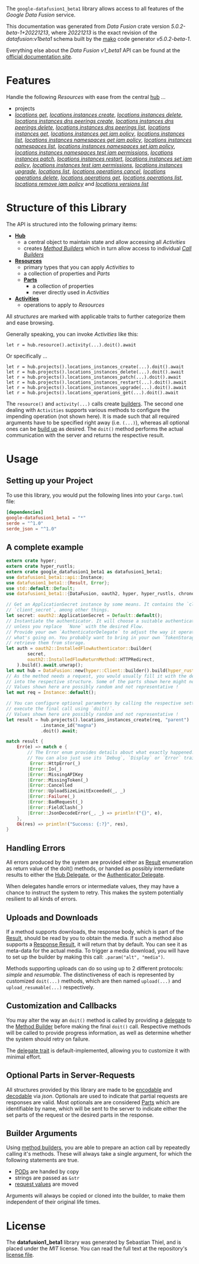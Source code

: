<!---
DO NOT EDIT !
This file was generated automatically from 'src/generator/templates/api/README.md.mako'
DO NOT EDIT !
-->
The `google-datafusion1_beta1` library allows access to all features of the *Google Data Fusion* service.

This documentation was generated from *Data Fusion* crate version *5.0.2-beta-1+20221213*, where *20221213* is the exact revision of the *datafusion:v1beta1* schema built by the [mako](http://www.makotemplates.org/) code generator *v5.0.2-beta-1*.

Everything else about the *Data Fusion* *v1_beta1* API can be found at the
[official documentation site](https://cloud.google.com/data-fusion/docs).
# Features

Handle the following *Resources* with ease from the central [hub](https://docs.rs/google-datafusion1_beta1/5.0.2-beta-1+20221213/google_datafusion1_beta1/DataFusion) ... 

* projects
 * [*locations get*](https://docs.rs/google-datafusion1_beta1/5.0.2-beta-1+20221213/google_datafusion1_beta1/api::ProjectLocationGetCall), [*locations instances create*](https://docs.rs/google-datafusion1_beta1/5.0.2-beta-1+20221213/google_datafusion1_beta1/api::ProjectLocationInstanceCreateCall), [*locations instances delete*](https://docs.rs/google-datafusion1_beta1/5.0.2-beta-1+20221213/google_datafusion1_beta1/api::ProjectLocationInstanceDeleteCall), [*locations instances dns peerings create*](https://docs.rs/google-datafusion1_beta1/5.0.2-beta-1+20221213/google_datafusion1_beta1/api::ProjectLocationInstanceDnsPeeringCreateCall), [*locations instances dns peerings delete*](https://docs.rs/google-datafusion1_beta1/5.0.2-beta-1+20221213/google_datafusion1_beta1/api::ProjectLocationInstanceDnsPeeringDeleteCall), [*locations instances dns peerings list*](https://docs.rs/google-datafusion1_beta1/5.0.2-beta-1+20221213/google_datafusion1_beta1/api::ProjectLocationInstanceDnsPeeringListCall), [*locations instances get*](https://docs.rs/google-datafusion1_beta1/5.0.2-beta-1+20221213/google_datafusion1_beta1/api::ProjectLocationInstanceGetCall), [*locations instances get iam policy*](https://docs.rs/google-datafusion1_beta1/5.0.2-beta-1+20221213/google_datafusion1_beta1/api::ProjectLocationInstanceGetIamPolicyCall), [*locations instances list*](https://docs.rs/google-datafusion1_beta1/5.0.2-beta-1+20221213/google_datafusion1_beta1/api::ProjectLocationInstanceListCall), [*locations instances namespaces get iam policy*](https://docs.rs/google-datafusion1_beta1/5.0.2-beta-1+20221213/google_datafusion1_beta1/api::ProjectLocationInstanceNamespaceGetIamPolicyCall), [*locations instances namespaces list*](https://docs.rs/google-datafusion1_beta1/5.0.2-beta-1+20221213/google_datafusion1_beta1/api::ProjectLocationInstanceNamespaceListCall), [*locations instances namespaces set iam policy*](https://docs.rs/google-datafusion1_beta1/5.0.2-beta-1+20221213/google_datafusion1_beta1/api::ProjectLocationInstanceNamespaceSetIamPolicyCall), [*locations instances namespaces test iam permissions*](https://docs.rs/google-datafusion1_beta1/5.0.2-beta-1+20221213/google_datafusion1_beta1/api::ProjectLocationInstanceNamespaceTestIamPermissionCall), [*locations instances patch*](https://docs.rs/google-datafusion1_beta1/5.0.2-beta-1+20221213/google_datafusion1_beta1/api::ProjectLocationInstancePatchCall), [*locations instances restart*](https://docs.rs/google-datafusion1_beta1/5.0.2-beta-1+20221213/google_datafusion1_beta1/api::ProjectLocationInstanceRestartCall), [*locations instances set iam policy*](https://docs.rs/google-datafusion1_beta1/5.0.2-beta-1+20221213/google_datafusion1_beta1/api::ProjectLocationInstanceSetIamPolicyCall), [*locations instances test iam permissions*](https://docs.rs/google-datafusion1_beta1/5.0.2-beta-1+20221213/google_datafusion1_beta1/api::ProjectLocationInstanceTestIamPermissionCall), [*locations instances upgrade*](https://docs.rs/google-datafusion1_beta1/5.0.2-beta-1+20221213/google_datafusion1_beta1/api::ProjectLocationInstanceUpgradeCall), [*locations list*](https://docs.rs/google-datafusion1_beta1/5.0.2-beta-1+20221213/google_datafusion1_beta1/api::ProjectLocationListCall), [*locations operations cancel*](https://docs.rs/google-datafusion1_beta1/5.0.2-beta-1+20221213/google_datafusion1_beta1/api::ProjectLocationOperationCancelCall), [*locations operations delete*](https://docs.rs/google-datafusion1_beta1/5.0.2-beta-1+20221213/google_datafusion1_beta1/api::ProjectLocationOperationDeleteCall), [*locations operations get*](https://docs.rs/google-datafusion1_beta1/5.0.2-beta-1+20221213/google_datafusion1_beta1/api::ProjectLocationOperationGetCall), [*locations operations list*](https://docs.rs/google-datafusion1_beta1/5.0.2-beta-1+20221213/google_datafusion1_beta1/api::ProjectLocationOperationListCall), [*locations remove iam policy*](https://docs.rs/google-datafusion1_beta1/5.0.2-beta-1+20221213/google_datafusion1_beta1/api::ProjectLocationRemoveIamPolicyCall) and [*locations versions list*](https://docs.rs/google-datafusion1_beta1/5.0.2-beta-1+20221213/google_datafusion1_beta1/api::ProjectLocationVersionListCall)




# Structure of this Library

The API is structured into the following primary items:

* **[Hub](https://docs.rs/google-datafusion1_beta1/5.0.2-beta-1+20221213/google_datafusion1_beta1/DataFusion)**
    * a central object to maintain state and allow accessing all *Activities*
    * creates [*Method Builders*](https://docs.rs/google-datafusion1_beta1/5.0.2-beta-1+20221213/google_datafusion1_beta1/client::MethodsBuilder) which in turn
      allow access to individual [*Call Builders*](https://docs.rs/google-datafusion1_beta1/5.0.2-beta-1+20221213/google_datafusion1_beta1/client::CallBuilder)
* **[Resources](https://docs.rs/google-datafusion1_beta1/5.0.2-beta-1+20221213/google_datafusion1_beta1/client::Resource)**
    * primary types that you can apply *Activities* to
    * a collection of properties and *Parts*
    * **[Parts](https://docs.rs/google-datafusion1_beta1/5.0.2-beta-1+20221213/google_datafusion1_beta1/client::Part)**
        * a collection of properties
        * never directly used in *Activities*
* **[Activities](https://docs.rs/google-datafusion1_beta1/5.0.2-beta-1+20221213/google_datafusion1_beta1/client::CallBuilder)**
    * operations to apply to *Resources*

All *structures* are marked with applicable traits to further categorize them and ease browsing.

Generally speaking, you can invoke *Activities* like this:

```Rust,ignore
let r = hub.resource().activity(...).doit().await
```

Or specifically ...

```ignore
let r = hub.projects().locations_instances_create(...).doit().await
let r = hub.projects().locations_instances_delete(...).doit().await
let r = hub.projects().locations_instances_patch(...).doit().await
let r = hub.projects().locations_instances_restart(...).doit().await
let r = hub.projects().locations_instances_upgrade(...).doit().await
let r = hub.projects().locations_operations_get(...).doit().await
```

The `resource()` and `activity(...)` calls create [builders][builder-pattern]. The second one dealing with `Activities` 
supports various methods to configure the impending operation (not shown here). It is made such that all required arguments have to be 
specified right away (i.e. `(...)`), whereas all optional ones can be [build up][builder-pattern] as desired.
The `doit()` method performs the actual communication with the server and returns the respective result.

# Usage

## Setting up your Project

To use this library, you would put the following lines into your `Cargo.toml` file:

```toml
[dependencies]
google-datafusion1_beta1 = "*"
serde = "^1.0"
serde_json = "^1.0"
```

## A complete example

```Rust
extern crate hyper;
extern crate hyper_rustls;
extern crate google_datafusion1_beta1 as datafusion1_beta1;
use datafusion1_beta1::api::Instance;
use datafusion1_beta1::{Result, Error};
use std::default::Default;
use datafusion1_beta1::{DataFusion, oauth2, hyper, hyper_rustls, chrono, FieldMask};

// Get an ApplicationSecret instance by some means. It contains the `client_id` and 
// `client_secret`, among other things.
let secret: oauth2::ApplicationSecret = Default::default();
// Instantiate the authenticator. It will choose a suitable authentication flow for you, 
// unless you replace  `None` with the desired Flow.
// Provide your own `AuthenticatorDelegate` to adjust the way it operates and get feedback about 
// what's going on. You probably want to bring in your own `TokenStorage` to persist tokens and
// retrieve them from storage.
let auth = oauth2::InstalledFlowAuthenticator::builder(
        secret,
        oauth2::InstalledFlowReturnMethod::HTTPRedirect,
    ).build().await.unwrap();
let mut hub = DataFusion::new(hyper::Client::builder().build(hyper_rustls::HttpsConnectorBuilder::new().with_native_roots().https_or_http().enable_http1().enable_http2().build()), auth);
// As the method needs a request, you would usually fill it with the desired information
// into the respective structure. Some of the parts shown here might not be applicable !
// Values shown here are possibly random and not representative !
let mut req = Instance::default();

// You can configure optional parameters by calling the respective setters at will, and
// execute the final call using `doit()`.
// Values shown here are possibly random and not representative !
let result = hub.projects().locations_instances_create(req, "parent")
             .instance_id("magna")
             .doit().await;

match result {
    Err(e) => match e {
        // The Error enum provides details about what exactly happened.
        // You can also just use its `Debug`, `Display` or `Error` traits
         Error::HttpError(_)
        |Error::Io(_)
        |Error::MissingAPIKey
        |Error::MissingToken(_)
        |Error::Cancelled
        |Error::UploadSizeLimitExceeded(_, _)
        |Error::Failure(_)
        |Error::BadRequest(_)
        |Error::FieldClash(_)
        |Error::JsonDecodeError(_, _) => println!("{}", e),
    },
    Ok(res) => println!("Success: {:?}", res),
}

```
## Handling Errors

All errors produced by the system are provided either as [Result](https://docs.rs/google-datafusion1_beta1/5.0.2-beta-1+20221213/google_datafusion1_beta1/client::Result) enumeration as return value of
the doit() methods, or handed as possibly intermediate results to either the 
[Hub Delegate](https://docs.rs/google-datafusion1_beta1/5.0.2-beta-1+20221213/google_datafusion1_beta1/client::Delegate), or the [Authenticator Delegate](https://docs.rs/yup-oauth2/*/yup_oauth2/trait.AuthenticatorDelegate.html).

When delegates handle errors or intermediate values, they may have a chance to instruct the system to retry. This 
makes the system potentially resilient to all kinds of errors.

## Uploads and Downloads
If a method supports downloads, the response body, which is part of the [Result](https://docs.rs/google-datafusion1_beta1/5.0.2-beta-1+20221213/google_datafusion1_beta1/client::Result), should be
read by you to obtain the media.
If such a method also supports a [Response Result](https://docs.rs/google-datafusion1_beta1/5.0.2-beta-1+20221213/google_datafusion1_beta1/client::ResponseResult), it will return that by default.
You can see it as meta-data for the actual media. To trigger a media download, you will have to set up the builder by making
this call: `.param("alt", "media")`.

Methods supporting uploads can do so using up to 2 different protocols: 
*simple* and *resumable*. The distinctiveness of each is represented by customized 
`doit(...)` methods, which are then named `upload(...)` and `upload_resumable(...)` respectively.

## Customization and Callbacks

You may alter the way an `doit()` method is called by providing a [delegate](https://docs.rs/google-datafusion1_beta1/5.0.2-beta-1+20221213/google_datafusion1_beta1/client::Delegate) to the 
[Method Builder](https://docs.rs/google-datafusion1_beta1/5.0.2-beta-1+20221213/google_datafusion1_beta1/client::CallBuilder) before making the final `doit()` call. 
Respective methods will be called to provide progress information, as well as determine whether the system should 
retry on failure.

The [delegate trait](https://docs.rs/google-datafusion1_beta1/5.0.2-beta-1+20221213/google_datafusion1_beta1/client::Delegate) is default-implemented, allowing you to customize it with minimal effort.

## Optional Parts in Server-Requests

All structures provided by this library are made to be [encodable](https://docs.rs/google-datafusion1_beta1/5.0.2-beta-1+20221213/google_datafusion1_beta1/client::RequestValue) and 
[decodable](https://docs.rs/google-datafusion1_beta1/5.0.2-beta-1+20221213/google_datafusion1_beta1/client::ResponseResult) via *json*. Optionals are used to indicate that partial requests are responses 
are valid.
Most optionals are are considered [Parts](https://docs.rs/google-datafusion1_beta1/5.0.2-beta-1+20221213/google_datafusion1_beta1/client::Part) which are identifiable by name, which will be sent to 
the server to indicate either the set parts of the request or the desired parts in the response.

## Builder Arguments

Using [method builders](https://docs.rs/google-datafusion1_beta1/5.0.2-beta-1+20221213/google_datafusion1_beta1/client::CallBuilder), you are able to prepare an action call by repeatedly calling it's methods.
These will always take a single argument, for which the following statements are true.

* [PODs][wiki-pod] are handed by copy
* strings are passed as `&str`
* [request values](https://docs.rs/google-datafusion1_beta1/5.0.2-beta-1+20221213/google_datafusion1_beta1/client::RequestValue) are moved

Arguments will always be copied or cloned into the builder, to make them independent of their original life times.

[wiki-pod]: http://en.wikipedia.org/wiki/Plain_old_data_structure
[builder-pattern]: http://en.wikipedia.org/wiki/Builder_pattern
[google-go-api]: https://github.com/google/google-api-go-client

# License
The **datafusion1_beta1** library was generated by Sebastian Thiel, and is placed 
under the *MIT* license.
You can read the full text at the repository's [license file][repo-license].

[repo-license]: https://github.com/Byron/google-apis-rsblob/main/LICENSE.md

